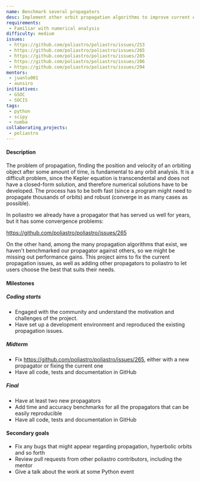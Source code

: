 ```yaml
---
name: Benchmark several propagators
desc: Implement other orbit propagation algorithms to improve current error rates and performance
requirements:
 - Familiar with numerical analysis
difficulty: medium
issues:
 - https://github.com/poliastro/poliastro/issues/253
 - https://github.com/poliastro/poliastro/issues/265
 - https://github.com/poliastro/poliastro/issues/285
 - https://github.com/poliastro/poliastro/issues/286
 - https://github.com/poliastro/poliastro/issues/294
mentors:
 - juanlu001
 - aunsiro
initiatives:
 - GSOC
 - SOCIS
tags:
 - python
 - scipy
 - numba
collaborating_projects:
 - poliastro
---
```


#### Description

The problem of propagation, finding the position and velocity of an orbiting
object after some amount of time, is fundamental to any orbit analysis.
It is a difficult problem, since the Kepler equation is transcendental and
does not have a closed-form solution, and therefore numerical solutions
have to be developed. The process has to be both fast (since a program
might need to propagate thousands of orbits) and robust (converge in as
many cases as possible).

In poliastro we already have a propagator that has served us well for years,
but it has some convergence problems:

https://github.com/poliastro/poliastro/issues/265

On the other hand, among the many propagation algorithms that exist,
we haven't benchmarked our propagator against others, so we might be missing
out performance gains. This project aims to fix the current propagation
issues, as well as adding other propagators to poliastro to let users
choose the best that suits their needs.

#### Milestones

##### Coding starts

* Engaged with the community and understand the motivation and challenges of
  the project.
* Have set up a development environment and reproduced the existing propagation
  issues.

##### Midterm

* Fix https://github.com/poliastro/poliastro/issues/265, either with a new
  propagator or fixing the current one
* Have all code, tests and documentation in GitHub

##### Final

* Have at least two new propagators
* Add time and accuracy benchmarks for all the propagators that can be easily
  reproducible
* Have all code, tests and documentation in GitHub

#### Secondary goals

* Fix any bugs that might appear regarding propagation, hyperbolic orbits and so forth
* Review pull requests from other poliastro contributors, including the mentor
* Give a talk about the work at some Python event
